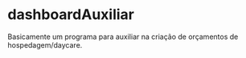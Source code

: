 # dashboardAuxiliar
Basicamente um programa para auxiliar na criação de orçamentos de hospedagem/daycare.
